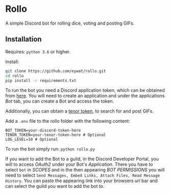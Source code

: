 # Rollo
A simple Discord bot for rolling dice, voting and posting GIFs.

## Installation 
Requires: `python 3.6` or higher. 

Install:
```bash
git clone https://github.com/eywat/rollo.git
cd rollo 
pip install -r requirements.txt
```
To run the bot you need a Discord application token, which can be obtained from [here](https://discord.com/developers/applications).
You will need to create an application and under the applications _Bot_ tab, you can create a Bot and access the token. 

Additionally, you can obtain a [tenor token](https://tenor.com/developer/keyregistration), to search for and post GIFs. 

Add a `.env` file to the rollo folder with the following content: 
```
BOT_TOKEN=your-discord-token-here
TENOR_TOKEN=your-tenor-token-here # Optional
LOG_LEVEL=10 # Optional
```

To run the bot simply run: `python rollo.py`

If you want to add the Bot to a guild, in the Discord Developer Portal, you will to access _OAuth2_ under your Bot's _Application_. There you have to select `bot` in _SCOPES_ and in the then appearing _BOT PERMISSIONS_ you will need to select `Send Messages, Embed Links, Attach Files, Read Message History`. You can paste the appearing link into your browsers url bar and can select the guild you want to add the bot to. 
